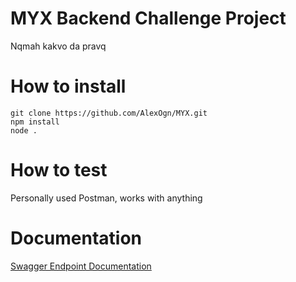 # MYX Backend Challenge Project
Nqmah kakvo da pravq

# How to install
```
git clone https://github.com/AlexOgn/MYX.git
npm install
node .
```

# How to test
Personally used Postman, works with anything

# Documentation
[Swagger Endpoint Documentation](https://app.swaggerhub.com/apis/AlexOgn/myx/1.1.0)
